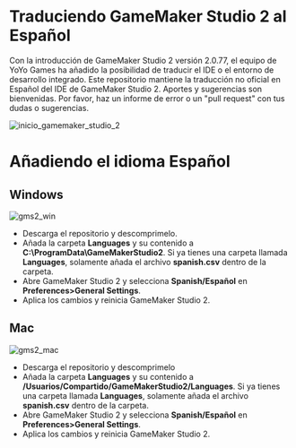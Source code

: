 # Traduciendo GameMaker Studio 2 al Español
Con la introducción de GameMaker Studio 2 versión 2.0.77, el equipo de YoYo Games ha añadido la posibilidad de traducir el IDE o el entorno de desarrollo integrado.  Este repositorio mantiene la traducción no oficial en Español del IDE de GameMaker Studio 2. Aportes y sugerencias son bienvenidas. Por favor, haz un informe de error o un "pull request" con tus dudas o sugerencias. 

![inicio_gamemaker_studio_2](https://user-images.githubusercontent.com/32249678/31113486-7e30e904-a854-11e7-8a60-fd480fe907c2.png)

# Añadiendo el idioma Español
## Windows

![gms2_win](https://user-images.githubusercontent.com/32249678/31113693-6d6e06a0-a855-11e7-80fc-a3b03bd7cf92.gif)

- Descarga el repositorio y descomprimelo.
- Añada la carpeta **Languages** y su contenido a **C:\ProgramData\GameMakerStudio2**. Si ya tienes una carpeta llamada **Languages**, solamente añada el archivo **spanish.csv** dentro de la carpeta.
- Abre GameMaker Studio 2 y selecciona **Spanish/Español** en **Preferences>General Settings**.
- Aplica los cambios y reinicia GameMaker Studio 2.

## Mac

![gms2_mac](https://user-images.githubusercontent.com/32249678/31113723-87aa6176-a855-11e7-85ed-02c8c6e8395c.gif)

- Descarga el repositorio y descomprimelo
- Añada la carpeta **Languages** y su contenido a **/Usuarios/Compartido/GameMakerStudio2/Languages**. Si ya tienes una carpeta llamada **Languages**, solamente añada el archivo **spanish.csv** dentro de la carpeta.
- Abre GameMaker Studio 2 y selecciona **Spanish/Español** en **Preferences>General Settings**.
- Aplica los cambios y reinicia GameMaker Studio 2.
